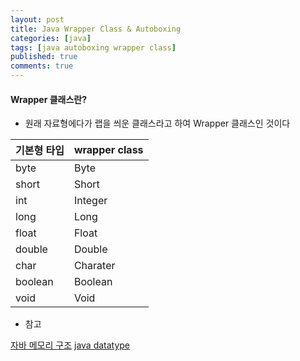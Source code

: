 ```yaml
---
layout: post
title: Java Wrapper Class & Autoboxing
categories: [java]
tags: [java autoboxing wrapper class]
published: true
comments: true
---
```


#### Wrapper 클래스란?
- 원래 자료형에다가 랩을 씌운 클래스라고 하여 Wrapper 클래스인 것이다

| 기본형 타입    | wrapper class |
|-------------|---------------|
| byte        | Byte          |
| short       | Short         |
| int         | Integer       |
| long        | Long          |
| float       | Float         |
| double      | Double        |
| char        | Charater      |
| boolean     | Boolean       |
| void        | Void          |


- 참고

[자바 메모리 구조](http://hoonmaro.tistory.com/19)
[java datatype](https://againsee.com/2018/06/15/java-datatype/)